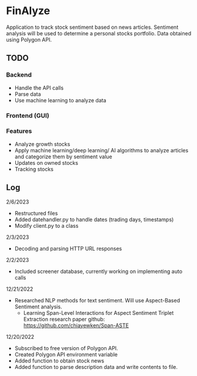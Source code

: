 # FinAlyze
Application to track stock sentiment based on news articles. 
Sentiment analysis will be used to determine a personal stocks portfolio.
Data obtained using Polygon API. 

## 

## TODO
### Backend
* Handle the API calls 
* Parse data
* Use machine learning to analyze data

### Frontend (GUI)

### Features
* Analyze growth stocks 
* Apply machine learning/deep learning/ AI algorithms to analyze articles and categorize them by sentiment value
* Updates on owned stocks 
* Tracking stocks 


## Log
2/6/2023
* Restructured files
* Added datehandler.py to handle dates (trading days, timestamps)
* Modify client.py to a class 

2/3/2023
* Decoding and parsing HTTP URL responses

2/2/2023
* Included screener database, currently working on implementing auto calls

12/21/2022
* Researched NLP methods for text sentiment. Will use Aspect-Based Sentiment analysis. 
    * Learning Span-Level Interactions for Aspect Sentiment Triplet Extraction research paper github: https://github.com/chiayewken/Span-ASTE

12/20/2022
* Subscribed to free version of Polygon API.
* Created Polygon API environment variable
* Added function to obtain stock news
* Added function to parse description data and write contents to file.
